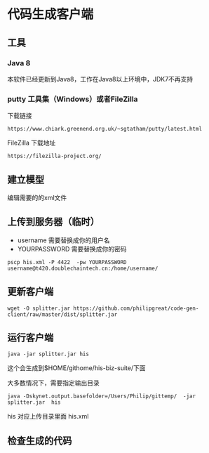 # 代码生成客户端

## 工具

### Java 8 
本软件已经更新到Java8，工作在Java8以上环境中，JDK7不再支持

### putty 工具集（Windows）或者FileZilla

下载链接
```
https://www.chiark.greenend.org.uk/~sgtatham/putty/latest.html
```


FileZilla 下载地址

```
https://filezilla-project.org/
```


## 建立模型

编辑需要的的xml文件

## 上传到服务器（临时）

* username 需要替换成你的用户名
* YOURPASSWORD 需要替换成你的密码

```
pscp his.xml -P 4422  -pw YOURPASSWORD username@t420.doublechaintech.cn:/home/username/
```


## 更新客户端

```
wget -O splitter.jar https://github.com/philipgreat/code-gen-client/raw/master/dist/splitter.jar

```

## 运行客户端 

```
java -jar splitter.jar his
```
这个会生成到$HOME/githome/his-biz-suite/下面

大多数情况下，需要指定输出目录
```
java -Dskynet.output.basefolder=/Users/Philip/gittemp/  -jar splitter.jar  his
```


his 对应上传目录里面 his.xml

## 检查生成的代码





